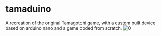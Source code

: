 # tamaduino

A recreation of the original Tamagotchi game, with a custom built device based on arduino nano and a game coded from scratch.
![0](https://github.com/SubwayMan/tamaduino/assets/57021762/3fd66b8e-c4d0-4a4b-949f-8932841b79dc)
